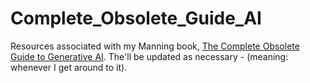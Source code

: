 # Complete_Obsolete_Guide_AI
Resources associated with my Manning book, [The Complete Obsolete Guide to Generative AI](http://mng.bz/j1Ax). The'll be updated as necessary - (meaning: whenever I get around to it).
